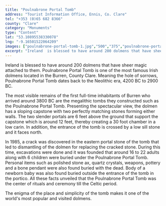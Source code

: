 ```yaml
---
title: "Poulnabrone Portal Tomb"
address: "Tourist Information Office, Ennis, Co. Clare"
tel: "+353 (0)65 682 8366"
county: "Clare"
category: "Monuments"
type: "Content"
lat: "53.10895538330078"
lng: "-9.16501522064209"
images: ["poulnabrone-portal-tomb-1.jpg","500","375","poulnabrone-portal-tomb-2.jpg","500","332","poulnabrone-portal-tomb-3.jpg","262","206","poulnabrone-portal-tomb-4.jpg","500","425"]
excerpt: "Ireland  is blessed to have around 200 dolmens that have sheer magic attached to them.  Poulnabrone Portal Tomb is one of the most famous Irish dolmen..."
---
```

<p>Ireland  is blessed to have around 200 dolmens that have sheer magic attached to them.  Poulnabrone Portal Tomb is one of the most famous Irish dolmens located in the  Burren, County Clare. Meaning the hole of sorrows, Poulnabrone Portal Tomb  dates back to the Neolithic era, 4200 BC to 2900 BC.</p>
<p>The  most visible remains of the first full-time inhabitants of Burren who arrived  around 3800 BC are the megalithic tombs they constructed such as the  Poulnabrone Portal Tomb. Presenting the spectacular view, the dolmen has a  sloping capstone with two perfectly matching stones forming either walls. The  two slender portals are 6 feet above the ground that support the capstone which  is around 12 feet, thereby creating a 30 foot chamber in a low carin. In  addition, the entrance of the tomb is crossed by a low sill stone and it faces  north.</p>
<p>In  1985, a crack was discovered in the eastern portal stone of the tomb that led  to dismantling of the dolmen for replacing the cracked stone. During this time,  excavations were done and it was founded that around 16 to 22 adults along with  6 children were buried under the Poulnabrone Portal Tomb. Personal items such  as polished stone ax, quartz crystals, weapons, pottery and a bone pendant were  also found buried with the dead. Body of a newborn baby was also found buried  outside the entrance of the tomb in the portico. All these facts unveiled that  the Poulnabrone Portal Tomb was the center of rituals and ceremony till the  Celtic period. </p>
<p>The  enigma of the place and simplicity of the tomb makes it one of the world's most popular and visited dolmens.</p>